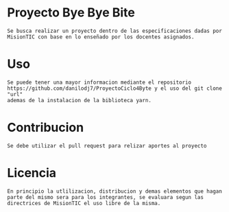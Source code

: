 # Proyecto Bye Bye Bite
    
    Se busca realizar un proyecto dentro de las especificaciones dadas por MisionTIC con base en lo enseñado por los docentes asignados.

# Uso
    
    Se puede tener una mayor informacion mediante el repositorio https://github.com/danilodj7/ProyectoCiclo4Byte y el uso del git clone "url"
    ademas de la instalacion de la biblioteca yarn. 

# Contribucion
    
    Se debe utilizar el pull request para relizar aportes al proyecto

# Licencia
    
    En principio la utlilizacion, distribucion y demas elementos que hagan parte del mismo sera para los integrantes, se evaluara segun las directrices de MisionTIC el uso libre de la misma.
